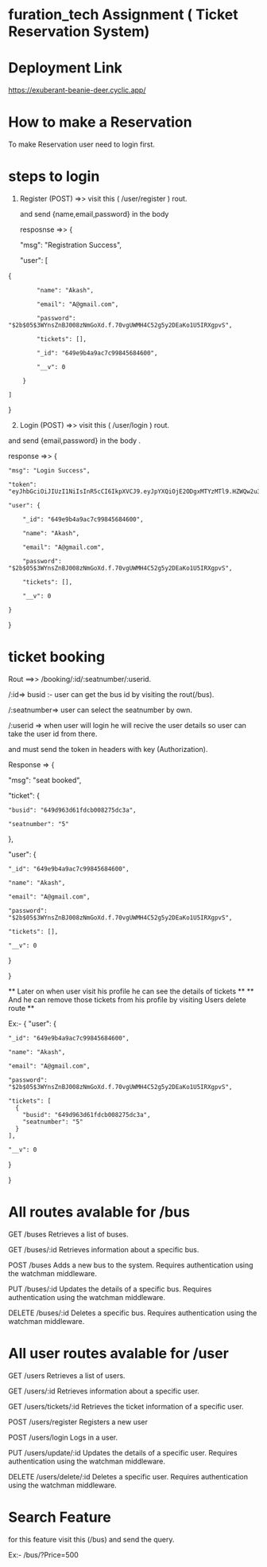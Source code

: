 # furation_tech Assignment ( Ticket Reservation System)
# Deployment Link 
https://exuberant-beanie-deer.cyclic.app/

# How to make a Reservation
To make Reservation user need to login first.
# steps to login 
1. Register (POST) =>> visit this ( /user/register ) rout.

 
   and send {name,email,password} in the body

   resposnse =>> {

    "msg": "Registration Success",

    "user": [

 {

            "name": "Akash",

            "email": "A@gmail.com",

            "password": "$2b$05$3WYnsZnBJ008zNmGoXd.f.70vgUWMH4C52g5y2DEaKo1U5IRXgpvS",

            "tickets": [],

            "_id": "649e9b4a9ac7c99845684600",

            "__v": 0

        }
        
    ]
    
}



2. Login (POST) =>> visit this ( /user/login ) rout.

   
 and send {email,password} in the body .

 
response =>> {

    "msg": "Login Success",
    
    "token": "eyJhbGciOiJIUzI1NiIsInR5cCI6IkpXVCJ9.eyJpYXQiOjE2ODgxMTYzMTl9.HZWQw2u3cMOMuFpUwAnNqLVI03HyLvntcVheP1VC1sQ",
    
    "user": {

        "_id": "649e9b4a9ac7c99845684600",
        
        "name": "Akash",
        
        "email": "A@gmail.com",
        
        "password": "$2b$05$3WYnsZnBJ008zNmGoXd.f.70vgUWMH4C52g5y2DEaKo1U5IRXgpvS",
        
        "tickets": [],
        
        "__v": 0
        
    }
    
}


# ticket booking 
Rout ==>>  /booking/:id/:seatnumber/:userid.

/:id=> busid :- user can get the bus id by visiting the rout(/bus).

/:seatnumber=> user can select the seatnumber by own.

/:userid => when user will login he will recive the user details so user can take the user id from there.


and must send the token in headers with key (Authorization).

 Response => {
 
  "msg": "seat booked",
  
  "ticket": {
  
    "busid": "649d963d61fdcb008275dc3a",
    
    "seatnumber": "5"
    
  },
  
  "user": {
  
    "_id": "649e9b4a9ac7c99845684600",
    
    "name": "Akash",
    
    "email": "A@gmail.com",
    
    "password": "$2b$05$3WYnsZnBJ008zNmGoXd.f.70vgUWMH4C52g5y2DEaKo1U5IRXgpvS",
    
    "tickets": [],
    
    "__v": 0
    
  }
  
}

** Later on when user visit his profile he can see the details of tickets **
** And he can remove those tickets from his profile by visiting Users delete route ** 

Ex:- {
  "user": {
  
    "_id": "649e9b4a9ac7c99845684600",
    
    "name": "Akash",
    
    "email": "A@gmail.com",
    
    "password": "$2b$05$3WYnsZnBJ008zNmGoXd.f.70vgUWMH4C52g5y2DEaKo1U5IRXgpvS",
    
    "tickets": [
      {
        "busid": "649d963d61fdcb008275dc3a",
        "seatnumber": "5"
      }
    ],
    
    "__v": 0
    
  }
  
}


# All routes avalable for /bus 

GET /buses
Retrieves a list of buses.

GET /buses/:id
Retrieves information about a specific bus.

POST /buses
Adds a new bus to the system. Requires authentication using the watchman middleware.

PUT /buses/:id
Updates the details of a specific bus. Requires authentication using the watchman middleware.

DELETE /buses/:id
Deletes a specific bus. Requires authentication using the watchman middleware.

# All user routes avalable for /user

GET /users
Retrieves a list of users.

GET /users/:id
Retrieves information about a specific user.

GET /users/tickets/:id
Retrieves the ticket information of a specific user.

POST /users/register
Registers a new user

POST /users/login
Logs in a user.

PUT /users/update/:id
Updates the details of a specific user. Requires authentication using the watchman middleware.

DELETE /users/delete/:id
Deletes a specific user. Requires authentication using the watchman middleware.

# Search Feature 
for this feature visit this (/bus) and send the query.

Ex:- /bus/?Price=500 

